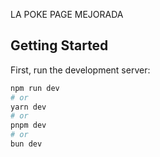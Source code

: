 LA POKE PAGE MEJORADA
## Getting Started

First, run the development server:

```bash
npm run dev
# or
yarn dev
# or
pnpm dev
# or
bun dev
```

